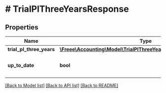 # # TrialPlThreeYearsResponse

## Properties

Name | Type | Description | Notes
------------ | ------------- | ------------- | -------------
**trial_pl_three_years** | [**\Freee\Accounting\Model\TrialPlThreeYearsResponseTrialPlThreeYears**](TrialPlThreeYearsResponseTrialPlThreeYears.md) |  |
**up_to_date** | **bool** | 集計結果が最新かどうか |

[[Back to Model list]](../../README.md#models) [[Back to API list]](../../README.md#endpoints) [[Back to README]](../../README.md)
